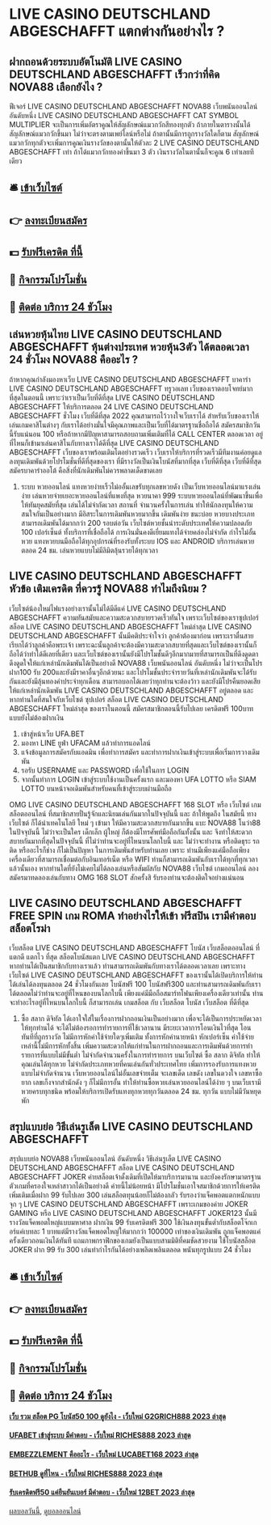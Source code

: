 # LIVE CASINO DEUTSCHLAND ABGESCHAFFT แตกต่างกันอย่างไร ?
## ฝากถอนด้วยระบบอัตโนมัติ LIVE CASINO DEUTSCHLAND ABGESCHAFFT เร็วกว่าที่คิด NOVA88 เลือกยังไง ?
ฟีเจอร์ LIVE CASINO DEUTSCHLAND ABGESCHAFFT NOVA88 เว็บพนันออนไลน์ อันดับหนึ่ง LIVE CASINO DEUTSCHLAND ABGESCHAFFT CAT SYMBOL MULTIPLIER จะเป็นการเพิ่มอัตราคูณให้สัญลักษณ์แมวกวักสีทองทุกตัว ถ้าภายในตารางนั้นได้สัญลักษณ์แมวกวักขึ้นมา ไม่ว่าจะตรงตามเพย์ไลน์หรือไม่ ถ้าตานั้นมีการถูกรางวัลใดก็ตาม สัญลักษณ์แมวกวักทุกตัวจะเพิ่มการคูณเงินรางวัลของตานั้นให้ตัวละ 2 LIVE CASINO DEUTSCHLAND ABGESCHAFFT เท่า ถ้าได้แมวกวักทองคำขึ้นมา 3 ตัว เงินรางวัลในตานั้นก็จะคูณ 6 เท่าเลยทีเดียว

## 🛎 [เข้าเว็บไซต์](https://bit.ly/3SdLNi2)
## 👉 [ลงทะเบียนสมัคร](https://bit.ly/3SdLNi2)
## 💵 [รับฟรีเครดิต ที่นี้](https://bit.ly/3dyRKHj)
## 👑 [กิจกรรมโปรโมชั่น](https://bit.ly/3dyRKHj)
## 📱 [ติดต่อ บริการ 24 ชัวโมง](https://bit.ly/3dyRKHj)

## เล่นหวยหุ้นไทย LIVE CASINO DEUTSCHLAND ABGESCHAFFT หุ้นต่างประเทศ หวยหุ้น3ตัว ได้ตลอดเวลา 24 ชั่วโมง NOVA88 คืออะไร ?
ถ้าหากคุณกำลังมองหาเว็บ LIVE CASINO DEUTSCHLAND ABGESCHAFFT บาคาร่า LIVE CASINO DEUTSCHLAND ABGESCHAFFT ทรูวอเลท เว็บของเราตอบโจทย์มากที่สุดในตอนนี้ เพราะว่าเราเป็นเว็บที่ดีที่สุด LIVE CASINO DEUTSCHLAND ABGESCHAFFT ให้บริการตลอด 24 LIVE CASINO DEUTSCHLAND ABGESCHAFFT ชั่วโมง เว็บที่ดีที่สุด 2022 คุณสามารถไว้วางใจเว็บเราได้ สำหรับเว็บของเราให้เล่นเกมคาสิโนต่างๆ กับเราได้อย่างมั่นใจมีคุณภาพและเป็นเว็บที่ได้มาตรฐานชื่อถือได้ สมัครสมาชิกวันนี้รับแน่นอน 100 หรือถ้าหากมีปัญหาสามารถสอบถามเพิ่มเติมที่ได้ CALL CENTER ตลอดเวลา อยู่ที่ไหนก็เข้ามาเล่นคาสิโนกับทางเราได้ดีที่สุด LIVE CASINO DEUTSCHLAND ABGESCHAFFT เว็บของเราพร้อมเติมโตอย่างรวดเร็ว เว็บเราให้บริการที่รวดเร็วมีทีมงานค่อยดูแลลงทุนเดิมพันด้วยโปรโมชั่นที่ดีที่สุดของเรา ที่มีรางวัลเป็นเงินโบนัสที่มากที่สุด เว็บที่ดีที่สุด เว็บที่ดีที่สุด สมัครบาคาร่าออโต้ คือสิ่งที่นักเดิมพันไม่ควรพลาดเด็ดขาดเลย
1. ระบบ หวยออนไลน์ แทงหวยง่ายเร็วไม่ออั้นเลขรับทุกเลขหวยดัง เป็นเว็บหวยออนไลน์มาแรงเล่นง่าย เล่นหวยจ่ายเยอะหวยออนไลน์ที่แพงที่สุด หวยนาคา 999 ระบบหวยออนไลน์ที่พัฒนาขึ้นเพื่อให้ทันยุคสมัยที่สุด เล่นได้ไม่จำกัดเวลา สถานที่ จำนวนครั้งในการเล่น ทำให้นักลงทุนให้ความสนใจกันเป็นอย่างมาก มีอิสระในการเดิมพันหวยมากขึ้น เดิมพันง่าย ชนะบ่อย หวยบางประเภทสามารถเดิมพันได้มากกว่า 200 รอบต่อวัน เว็บไซต์หวยชั้นนำระดับประเทศให้ความปลอดภัย 100 เปอร์เซ็นต์ ทั้งบริการที่เชื่อถือได้ การเงินมั่นคงดีเยี่ยมแทงได้จ่ายคล่องไม่จำกัด กำไรไม่อั้นหวย แทงหวยบนมือถือได้ทุกอุปกรณ์ที่รองรับทั้งระบบ IOS และ ANDROID บริการเล่นหวยตลอด 24 ชม. เล่นหวยแบบไม่มีลิมิตลุ้นรวยได้ทุกเวลา

## LIVE CASINO DEUTSCHLAND ABGESCHAFFT หัวข้อ เติมเครดิต ที่ควรรู้ NOVA88 ทำไมถึงนิยม ?
เว็บไซต์น้องใหม่ไฟแรงอย่างเรานั้นไม่ได้มีดีแค่ LIVE CASINO DEUTSCHLAND ABGESCHAFFT ความทันสมัยและความสะดวกสบายรวดเร็วทันใจ เพราะเว็บไซต์ของเราซุปเปอร์ สล็อต LIVE CASINO DEUTSCHLAND ABGESCHAFFT ใหม่ล่าสุด LIVE CASINO DEUTSCHLAND ABGESCHAFFT นั้นมีคติประจำใจว่า ลูกค้าต้องมาก่อน เพราะเราตื่นสาย เรียกได้ว่าลูกค้าคือพระเจ้า เพราะฉะนั้นลูกค้าจะต้องมีความสะดวกสบายที่สุดและเว็บไซต์ของเรานั้นก็ถือได้ว่าทำได้ดีเลยที่เดียว และเว็บไซต์ของเรานั้นยังมีโปรโมชั้นดีๆอีกมากมายที่สามารถเป็นที่ดึงดูดตาดึงดูดใจให้แก่เหล่านักเดิมพันได้เป็นอย่างดี NOVA88 เว็บพนันออนไลน์ อันดับหนึ่ง ไม่ว่าจะเป็นโปร ฝาก100 รับ 200และยังมีราคาอื่นๆอีกด้วยนะ และโปรโมชั้นประจำรายวันที่เหล่านักเดิมพันจะได้รับกันและยังมีลุ้นทองคำประจำทุกเดือน สามารถบอกได้เลยว่าทุกท่านจะต้องว้าว และยังมีโปรคืนยอดเสียให้แก่เหล่านักเดิมพัน LIVE CASINO DEUTSCHLAND ABGESCHAFFT อยู่ตลอด และหากท่านใดที่สนใจกับเว็บไซต์ ซุปเปอร์ สล็อต LIVE CASINO DEUTSCHLAND ABGESCHAFFT ใหม่ล่าสุด ของเราในตอนนี้ สมัครสมาชิกตอนนี้รับไปเลย เครดิตฟรี 100บาท แบบยังไม่ต้องฝากเงิน
1. เข้าสู่หน้าเว็บ UFA.BET
2. มองหา LINE ยูฟ่า UFACAM แล้วทำการแอดไลน์
3. แจ้งข้อมูลการสมัครกับแอดมิน เพื่อทำการสมัคร และทำการฝากเงินเข้าสู่ระบบเพื่อเริ่มการวางเดิมพัน
4. รอรับ USERNAME และ PASSWORD เพื่อใช้ในการ LOGIN
5. จากนั้นทำการ LOGIN เข้าสู่ระบบใช้งานเป็นครั้งแรก และมองหา UFA LOTTO หรือ SIAM LOTTO บนหน้าจอเดิมพันสำหรับคนทื่เข้าสู่ระบบผ่านมือถือ

OMG LIVE CASINO DEUTSCHLAND ABGESCHAFFT 168 SLOT หรือ เว็บไซต์ เกมสล็อตออนไลน์ ที่สมาชิกสายปั่นรู้จักและนิยมเล่นกันมากในปัจจุบันนี้ และ ถ้าให้พูดถึง ในสมัยนี้ ทาง เว็บไซต์ ก็ได้นำเทคโนโลยี ใหม่ ๆ เข้ามา ให้มีความสะดวกสบายกันมากขึ้น แบะ NOVA88 โนว่า88 ในปัจจุบันนี้ ไม่ว่าจะเป็นใคร เด็กเล็ก ผู้ใหญ่ ก็ต้องมีโทรศัพท์มือถือกันทั้งนั้น และ จึงทำให้สะดวกสบายกันมากที่สุดในปัจจุบันนี้ ที่ไม่ว่าท่านจะอยู่ที่ไหนบนโลกใบนี้ และ ไม่ว่าจะทำงาน หรือติดธุระ รถติด หรืออะไรก็ช่าง ก็ไม่เป็นปัญหา ในการเดิมพันสำหรับท่านเลย เพราะ ท่านมีเพียงแค่มือถือเพียงเครื่องเดียวที่สามารถเชื่อมต่อกับอินเทอร์เน็ต หรือ WIFI ท่านก็สามารถเดิมพันกับเราได้ทุกที่ทุกเวลาแล้วนั้นเอง หากท่านใดที่ยังไม่เคยไม่ได้ลองเล่นหรือสัมผัสกับ NOVA88 เว็บไซต์ เกมออนไลน์ ลองสมัครมาทดลองเล่นกับทาง OMG 168 SLOT สักครั้งสิ รับรองท่านจะต้องติดใจอย่างแน่นอน

## LIVE CASINO DEUTSCHLAND ABGESCHAFFT FREE SPIN เกม ROMA ทำอย่างไรให้เข้า ฟรีสปิน เรามีคำตอบ สล็อตโรม่า
เว็บสล็อต LIVE CASINO DEUTSCHLAND ABGESCHAFFT โบนัส เว็บสล็อตออนไลน์ ที่แตกดี แตกไว ที่สุด สล็อตโบนัสแตก LIVE CASINO DEUTSCHLAND ABGESCHAFFT หากท่านได้เป็นสมาชิกกับทางเราแล้ว ท่านสามารถเดิมพันกับทางเราได้ตลอดเวลาเลย เพราะทาง เว็บไซต์ LIVE CASINO DEUTSCHLAND ABGESCHAFFT ของเรานั้นได้เปิดบริการให้ท่านได้เล่นได้ลงทุนตลอด 24 ชั่วโมงกันเลย โบนัสฟรี 100 โบนัสฟรี300 และท่านสามารถเดิมพันกับเราได้ตลอดไม่ว่าท่านจะอยู่ที่ไหนของบนโลกใบนี้ เพียงแค่มีมือถือสมาร์ทโฟนเพียงเครื่องเดียวเท่านั้น ท่านจะทำอะไรอยู่ที่ไหนบนโลกใบนี้ ก็สามารถเล่น เกมสล็อต กับ เว็บสล็อต โบนัส เว็บสล็อต ที่ดีที่สุด
1. ซื้อ สลาก ดิจิทัล ได้เอาใจใส่ในเรื่องการฝากถอนเงินเป็นอย่างมาก เพื่อจะได้เป็นการประหยัดเวลาให้ทุกท่านได้ จะได้ไม่ต้องรอการทำรายการที่ใช้เวลานาน มีระยะเวลาการโอนเงินไวที่สุด โอนทันทีที่ถูกรางวัล ไม่มีการหักค่าใช้จ่ายใดๆเพิ่มเติม ทั้งการหักค่านายหน้า หักเปอร์เซ็น ค่าใช้จ่ายเหล่านี้ไม่มีการหักทั้งสิ้น เพิ่มความสะดวกให้แก่ท่านในการฝากถอนและการเดิมพันด้วยการทำรายการที่แบบไม่มีขั้นต่ำ ไม่จำกัดจำนวนครั้งในการทำรายการ บนเว็บไซต์ ซื้อ สลาก ดิจิทัล ทำให้คุณเล่นได้ทุกหวย ไม่จำกัดประเภทหวยที่คนเล่นกันทั่วประเทศไทย เพิ่มการรองรับการแทงหวยแบบไม่จำกัดจำนวน เว็บหวยออนไลน์ไม่อั้นเลขจ่ายเต็ม จะเลขเด็ด เลขดัง เลขในดวงใจ เลขหาซื้อยาก เลขเก็งจากสำนักดัง ๆ ก็ไม่มีการอั้น ทำให้ท่านซื้อหวยเล่นหวยออนไลน์ได้ง่าย ๆ บนเว็บเรามีหวยครบทุกชนิด พร้อมให้บริการเปิดรับแทงทุกหวยทุกวันตลอด 24 ชม. ทุกวัน แบบไม่มีวันหยุดพัก

## สรุปแบบย่อ วิธีเล่นรูเล็ต LIVE CASINO DEUTSCHLAND ABGESCHAFFT
สรุปแบบย่อ NOVA88 เว็บพนันออนไลน์ อันดับหนึ่ง วิธีเล่นรูเล็ต LIVE CASINO DEUTSCHLAND ABGESCHAFFT สล็อต LIVE CASINO DEUTSCHLAND ABGESCHAFFT JOKER ค่ายสล็อตเจ้าดั้งเดิมที่เปิดให้มาบริการมานาน และยังคงรักษามาตรฐานตัวเกมที่ครองใจเหล่าสาวกได้เป็นอย่างดี ค่ายนี้ไม่น้อยหน้า มีโปรโมชั่นเอาใจสมาชิกด้วยการให้เครติดเพิ่มเติมเมื่อฝาก 99 รับไปเลย 300 เล่นสล็อตทุนน้อยก็ไม่ต้องกลัว รับรองว่าแจ็คพอตแตกหนักแบบจุก ๆ LIVE CASINO DEUTSCHLAND ABGESCHAFFT เพราะเกมของค่าย JOKER GAMING หรือ LIVE CASINO DEUTSCHLAND ABGESCHAFFT JOKER123 นั้นมีรางวัลแจ็คพอตใหญ่แบบมหาศาล ฝากเงิน 99 รับเครดิตฟรี 300 ใช้เงินลงทุนขั้นต่ำกับสล็อตโจ๊กเกอร์แค่เบทละ 1 บาทแต่มีรางวัลแจ็คพอตใหญ่ให้มากกว่า 100000 เท่าของเงินเดิมพัน ถูกแจ็คพอตแค่ครั้งเดียวถอนเงินได้ทันที แถมภาพกราฟิกของเกมยังเป็นแบบสามมิติที่คมชัดสวยงาม ใช้โบนัสสล็อต JOKER ฝาก 99 รับ 300 เล่นทำกำไรกันได้อย่างเพลิดเพลินตลอด พนันทุกรูปแบบ 24 ชั่วโมง

## 🛎 [เข้าเว็บไซต์](https://bit.ly/3SdLNi2)
## 👉 [ลงทะเบียนสมัคร](https://bit.ly/3SdLNi2)
## 💵 [รับฟรีเครดิต ที่นี้](https://bit.ly/3dyRKHj)
## 👑 [กิจกรรมโปรโมชั่น](https://bit.ly/3dyRKHj)
## 📱 [ติดต่อ บริการ 24 ชัวโมง](https://bit.ly/3dyRKHj)

#### [เว็บ รวม สล็อต PG โบนัส50 100 ดูยังไง - เว็บใหม่ G2GRICH888 2023 ล่าสุด](https://atom.io/themes/เว็บ%20รวม%20สล็อต%20pg%20โบนัส50%20100%20ดูยังไง%20-%20เว็บใหม่%20g2grich888%202023%20ล่าสุด)
#### [UFABET เข้าสู่ระบบ มีคำตอบ - เว็บใหม่ RICHES888 2023 ล่าสุด](https://atom.io/themes/ufabet%20เข้าสู่ระบบ%20มีคำตอบ%20-%20เว็บใหม่%20riches888%202023%20ล่าสุด)
#### [EMBEZZLEMENT คืออะไร - เว็บใหม่ LUCABET168 2023 ล่าสุด](https://atom.io/themes/embezzlement%20คืออะไร%20-%20เว็บใหม่%20lucabet168%202023%20ล่าสุด)
#### [BETHUB ดูที่ไหน - เว็บใหม่ RICHES888 2023 ล่าสุด](https://atom.io/themes/bethub%20ดูที่ไหน%20-%20เว็บใหม่%20riches888%202023%20ล่าสุด)
#### [รับเครดิตฟรี50 แค่ยืนยันเบอร์ มีคำตอบ - เว็บใหม่ 12BET 2023 ล่าสุด](https://atom.io/themes/รับเครดิตฟรี50%20แค่ยืนยันเบอร์%20มีคำตอบ%20-%20เว็บใหม่%2012bet%202023%20ล่าสุด)

[ผลบอลวันนี้](https://siamsport.tv "ผลบอลวันนี้"), [ดูบอลออนไลน์](https://siamsport.tv/ดูบอลสด "ดูบอลออนไลน์")